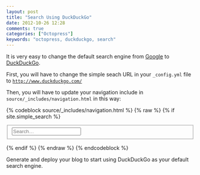 ```yaml
---
layout: post
title: "Search Using DuckDuckGo"
date: 2012-10-26 12:28
comments: true
categories: ["Octopress"]
keywords: "octopress, duckduckgo, search"
---
```


It is very easy to change the default search engine from <a href="http://www.google.com">Google</a>
to <a href="http://duckduckgo.com/">DuckDuckGo</a>.

First, you will have to change the simple seach URL in your <code>_config.yml</code> file
to <code>http://www.duckduckgo.com/</code>

Then, you will have to update your navigation include in <code>source/_includes/navigation.html</code>
in this way:

{% codeblock source/_includes/navigation.html %}
{% raw %}
{% if site.simple_search %}
<form action="{{ site.simple_search }}" method="get">
  <fieldset role="search">
    <input type="hidden" name="sites" value="duckduckgo.com" />
    <input class="search" type="text" name="q" results="0" placeholder="Search&hellip;"/>
  </fieldset>
</form>
{% endif %}
{% endraw %}
{% endcodeblock %}

Generate and deploy your blog to start using DuckDuckGo as your default search
engine.